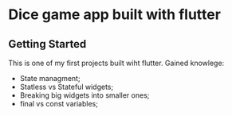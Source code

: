# Dice game app built with flutter

## Getting Started

This is one of my first projects built wiht flutter. Gained knowlege: 
 - State managment;
 - Statless vs Stateful widgets;
 - Breaking big widgets into smaller ones;
 - final vs const variables; 